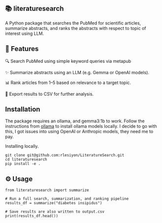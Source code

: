 ## 📚 literaturesearch

A Python package that searches the PubMed for scientific articles, summarize abstracts, and ranks the abstracts with respect to topic of interest using LLM. 

## 🚀 Features

🔍 Search PubMed using simple keyword queries via metapub

✨ Summarize abstracts using an LLM (e.g. Gemma or OpenAI models).

📊 Rank articles from 1–5 based on relevance to a target topic.

🧾 Export results to CSV for further analysis.

## Installation

The package requires an ollama, and gemma3:1b to work. Follow the instructions from [ollama](https://github.com/ollama/ollama) to install ollama models locally. I decide to go with this, I got issues into using OpenAI or Anthropic models, they need me to pay. 

Installing locally.
```
git clone git@github.com:rlesiyon/LiteratureSearch.git
cd literaturesearch
pip install -e .
```

## ⚙️ Usage

```{r}
from literaturesearch import summarize

# Run a full search, summarization, and ranking pipeline
results_df = summarize("diabetes insipidus")

# Save results are also written to output.csv
print(results_df.head())
```


